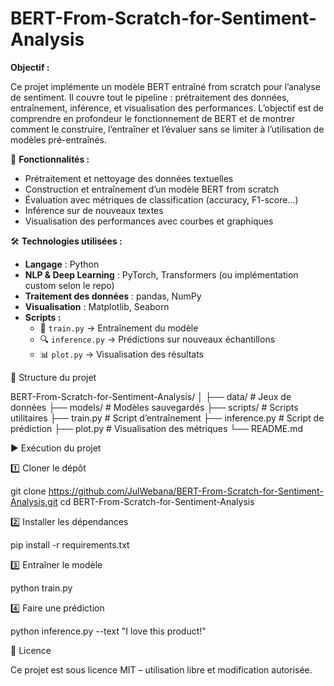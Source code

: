 # BERT-From-Scratch-for-Sentiment-Analysis

**Objectif :**

Ce projet implémente un modèle BERT entraîné from scratch pour l’analyse de sentiment.
Il couvre tout le pipeline : prétraitement des données, entraînement, inférence, et visualisation des performances.
L’objectif est de comprendre en profondeur le fonctionnement de BERT et de montrer comment le construire, l’entraîner et l’évaluer sans se limiter à l’utilisation de modèles pré-entraînés.

🚀 **Fonctionnalités :**

- Prétraitement et nettoyage des données textuelles
- Construction et entraînement d’un modèle BERT from scratch
- Évaluation avec métriques de classification (accuracy, F1-score…)
- Inférence sur de nouveaux textes
- Visualisation des performances avec courbes et graphiques

🛠️ **Technologies utilisées :**

- **Langage** : Python
- **NLP & Deep Learning** : PyTorch, Transformers (ou implémentation custom selon le repo)
- **Traitement des données** : pandas, NumPy
- **Visualisation** : Matplotlib, Seaborn
- **Scripts :**
  - 🎯 `train.py` → Entraînement du modèle  
  - 🔍 `inference.py` → Prédictions sur nouveaux échantillons  
  - 📊 `plot.py` → Visualisation des résultats


📂 Structure du projet

BERT-From-Scratch-for-Sentiment-Analysis/
│
├── data/                # Jeux de données
├── models/              # Modèles sauvegardés
├── scripts/             # Scripts utilitaires
├── train.py             # Script d’entraînement
├── inference.py         # Script de prédiction
├── plot.py              # Visualisation des métriques
└── README.md


▶️ Exécution du projet

1️⃣ Cloner le dépôt

git clone https://github.com/JulWebana/BERT-From-Scratch-for-Sentiment-Analysis.git
cd BERT-From-Scratch-for-Sentiment-Analysis


2️⃣ Installer les dépendances

pip install -r requirements.txt


3️⃣ Entraîner le modèle

python train.py


4️⃣ Faire une prédiction

python inference.py --text "I love this product!"


📄 Licence

Ce projet est sous licence MIT – utilisation libre et modification autorisée.
